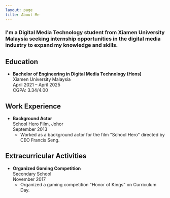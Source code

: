 ```yaml
---
layout: page
title: About Me
---
```


### I'm a Digital Media Technology student from Xiamen University Malaysia seeking internship opportunities in the digital media industry to expand my knowledge and skills.

## Education

- **Bachelor of Engineering in Digital Media Technology (Hons)**  
  Xiamen University Malaysia  
  April 2021 – April 2025  
  CGPA: 3.34/4.00

## Work Experience

- **Background Actor**  
  School Hero Film, Johor  
  September 2013  
  - Worked as a background actor for the film "School Hero" directed by CEO Francis Seng.

## Extracurricular Activities

- **Organized Gaming Competition**  
  Secondary School  
  November 2017  
  - Organized a gaming competition "Honor of Kings" on Curriculum Day.
